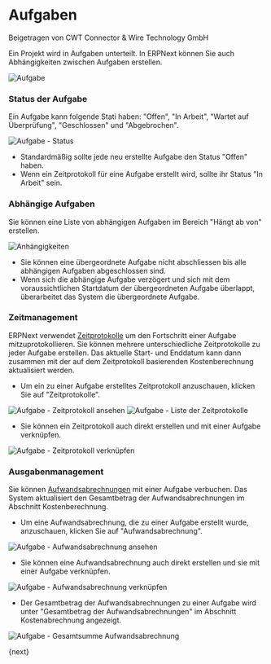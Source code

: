 # Aufgaben
<span class="text-muted contributed-by">Beigetragen von CWT Connector & Wire Technology GmbH</span>

Ein Projekt wird in Aufgaben unterteilt. In ERPNext können Sie auch Abhängigkeiten zwischen Aufgaben erstellen.

<img class="screenshot" alt="Aufgabe" src="{{docs_base_url}}/assets/img/project/task.png">

### Status der Aufgabe

Ein Aufgabe kann folgende Stati haben: "Offen", "In Arbeit", "Wartet auf Überprüfung", "Geschlossen" und "Abgebrochen".

<img class="screenshot" alt="Aufgabe - Status" src="{{docs_base_url}}/assets/img/project/task_status.png">

* Standardmäßig sollte jede neu erstellte Aufgabe den Status "Offen" haben.
* Wenn ein Zeitprotokoll für eine Aufgabe erstellt wird, sollte ihr Status "In Arbeit" sein.

### Abhängige Aufgaben

Sie können eine Liste von abhängigen Aufgaben im Bereich "Hängt ab von" erstellen.

<img class="screenshot" alt="Anhängigkeiten" src="{{docs_base_url}}/assets/img/project/task_depends_on.png">

* Sie können eine übergeordnete Aufgabe nicht abschliessen bis alle abhängigen Aufgaben abgeschlossen sind.
* Wenn sich die abhängige Aufgabe verzögert und sich mit dem voraussichtlichen Startdatum der übergeordneten Aufgabe überlappt, überarbeitet das System die übergeordnete Aufgabe.

### Zeitmanagement

ERPNext verwendet [Zeitprotokolle]({{docs_base_url}}/user/manual/en/projects/time-log.html) um den Fortschritt einer Aufgabe mitzuprotokollieren. Sie können mehrere unterschiedliche Zeitprotokolle zu jeder Aufgabe erstellen. Das aktuelle Start- und Enddatum kann dann zusammen mit der auf dem Zeitprotokoll basierenden Kostenberechnung aktualisiert werden.

* Um ein zu einer Aufgabe erstelltes Zeitprotokoll anzuschauen, klicken Sie auf "Zeitprotokolle".

<img class="screenshot" alt="Aufgabe - Zeitprotokoll ansehen" src="{{docs_base_url}}/assets/img/project/task_view_time_log.png">

<img class="screenshot" alt="Aufgabe - Liste der Zeitprotokolle" src="{{docs_base_url}}/assets/img/project/task_time_log_list.png">

* Sie können ein Zeitprotokoll auch direkt erstellen und mit einer Aufgabe verknüpfen.

<img class="screenshot" alt="Aufgabe - Zeitprotokoll verknüpfen" src="{{docs_base_url}}/assets/img/project/task_time_log_link.png">

### Ausgabenmanagement

Sie können [Aufwandsabrechnungen]({{docs_base_url}}/user/manual/en/human-resource-management/expense-claim.html) mit einer Aufgabe verbuchen. Das System aktualisiert den Gesamtbetrag der Aufwandsabrechnungen im Abschnitt Kostenberechnung.

* Um eine Aufwandsabrechnung, die zu einer Aufgabe erstellt wurde, anzuschauen, klicken Sie auf "Aufwandsabrechnung".

<img class="screenshot" alt="Aufgabe - Aufwandsabrechnung ansehen" src="{{docs_base_url}}/assets/img/project/task_view_expense_claim.png">

* Sie können eine Aufwandsabrechnung auch direkt erstellen und sie mit einer Aufgabe verknüpfen.

<img class="screenshot" alt="Aufgabe - Aufwandsabrechnung verknüpfen" src="{{docs_base_url}}/assets/img/project/task_expense_claim_link.png">

* Der Gesamtbetrag der Aufwandsabrechnungen zu einer Aufgabe wird unter "Gesamtbetrag der Aufwandsabrechnungen" im Abschnitt Kostenabrechnung angezeigt.

<img class="screenshot" alt="Aufgabe - Gesamtsumme Aufwandsabrechnung" src="{{docs_base_url}}/assets/img/project/task_total_expense_claim.png">

{next}

